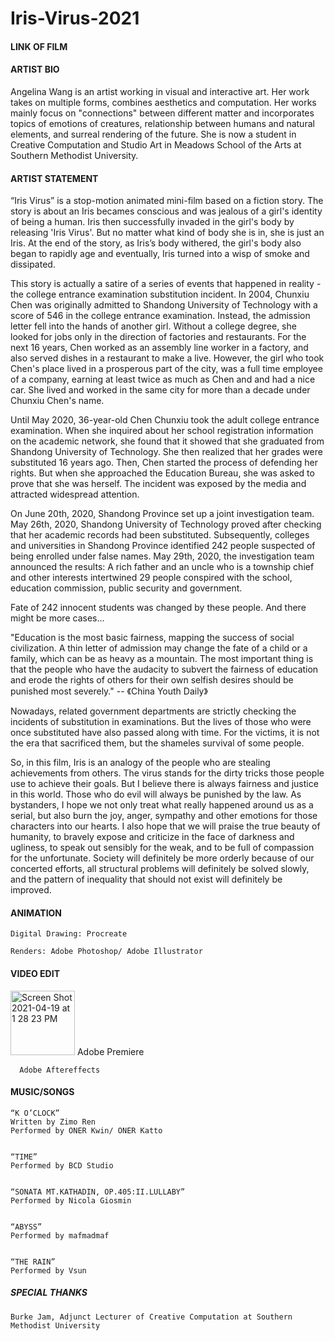 # Iris-Virus-2021

#### LINK OF FILM


#### ARTIST BIO

Angelina Wang is an artist working in visual and interactive art. Her work takes on multiple forms, combines aesthetics and computation. Her works mainly focus on "connections" between different matter and incorporates topics of emotions of creatures, relationship between humans and natural elements, and surreal rendering of the future. She is now a student in Creative Computation and Studio Art in Meadows School of the Arts at Southern Methodist University.




#### ARTIST STATEMENT

“Iris Virus” is a stop-motion animated mini-film based on a fiction story. The story is about an Iris becames conscious and was jealous of a girl's identity of being a human. Iris then successfully invaded in the girl's body by releasing 'Iris Virus'. But no matter what kind of body she is in, she is just an Iris.  At the end of the story, as Iris’s body withered, the girl's body also began to rapidly age and eventually, Iris turned into a wisp of smoke and dissipated.
       
       
This story is actually a satire of a series of events that happened in reality - the college entrance examination substitution incident.
In 2004, Chunxiu Chen was originally admitted to Shandong University of Technology with a score of 546 in the college entrance examination. Instead, the admission letter fell into the hands of another girl. 
Without a college degree, she looked for jobs only in the direction of factories and restaurants. For the next 16 years, Chen worked as an assembly line worker in a factory, and also served dishes in a restaurant to make a live.
However, the girl who took Chen's place lived in a prosperous part of the city, was a full time employee of a company, earning at least twice as much as Chen and and had a nice car. She lived and worked in the same city for more than a decade under Chunxiu Chen's name.


Until May 2020, 36-year-old Chen Chunxiu took the adult college entrance examination. When she inquired about her school registration information on the academic network, she found that it showed that she graduated from Shandong University of Technology. She then realized that her grades were substituted 16 years ago.
Then, Chen started the process of defending her rights. But when she approached the Education Bureau, she was asked to prove that she was herself. The incident was exposed by the media and attracted widespread attention. 
      
   On June 20th, 2020, Shandong Province set up a joint investigation team.
   May 26th, 2020, Shandong University of Technology proved after checking that her academic records had been substituted.
                   Subsequently, colleges and universities in Shandong Province identified 242 people suspected of being enrolled under false names.
   May 29th, 2020, the investigation team announced the results: A rich father and an uncle who is a township chief and other interests intertwined 29 people conspired with the school, education commission, public security and government.
      
      
Fate of 242 innocent students was changed by these people. And there might be more cases...

"Education is the most basic fairness, mapping the success of social civilization. A thin letter of admission may change the fate of a child or a family, which can be as heavy as a mountain. The most important thing is that the people who have the audacity to subvert the fairness of education and erode the rights of others for their own selfish desires should be punished most severely."
                                                                                                                        -- 《China Youth Daily》
                                                                                                                        
Nowadays, related government departments are strictly checking the incidents of substitution in examinations. But the lives of those who were once substituted have also passed along with time. For the victims, it is not the era that sacrificed them, but the shameles survival of some people.
      
      
So, in this film, Iris is an analogy of the people who are stealing achievements from others. The virus stands for the dirty tricks those people use to achieve their goals. But I believe there is always fairness and justice in this world. Those who do evil will always be punished by the law. As bystanders, I hope we not only treat what really happened around us as a serial, but also burn the joy, anger, sympathy and other emotions for those characters into our hearts. I also hope that we will praise the true beauty of humanity, to bravely expose and criticize in the face of darkness and ugliness, to speak out sensibly for the weak, and to be full of compassion for the unfortunate. Society will definitely be more orderly because of our concerted efforts, all structural problems will definitely be solved slowly, and the pattern of inequality that should not exist will definitely be improved.





#### ANIMATION

    Digital Drawing: Procreate

    Renders: Adobe Photoshop/ Adobe Illustrator




#### VIDEO EDIT

   <img width="103" alt="Screen Shot 2021-04-19 at 1 28 23 PM" src="https://user-images.githubusercontent.com/74273683/115285194-332d7600-a113-11eb-8355-01e84def8d94.png">
      Adobe Premiere

      Adobe Aftereffects



#### MUSIC/SONGS

    “K O’CLOCK”
    Written by Zimo Ren
    Performed by ONER Kwin/ ONER Katto


    “TIME”
    Performed by BCD Studio
    

    “SONATA MT.KATHADIN, OP.405:II.LULLABY”
    Performed by Nicola Giosmin


    “ABYSS”
    Performed by mafmadmaf


    “THE RAIN”
    Performed by Vsun





##### SPECIAL THANKS

    Burke Jam, Adjunct Lecturer of Creative Computation at Southern Methodist University

